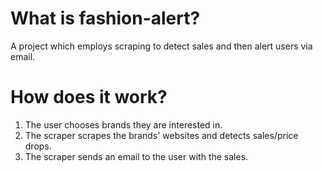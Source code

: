 # What is fashion-alert?

A project which employs scraping to detect sales and then alert users via email.

# How does it work?

1. The user chooses brands they are interested in.
2. The scraper scrapes the brands' websites and detects sales/price drops.
3. The scraper sends an email to the user with the sales.